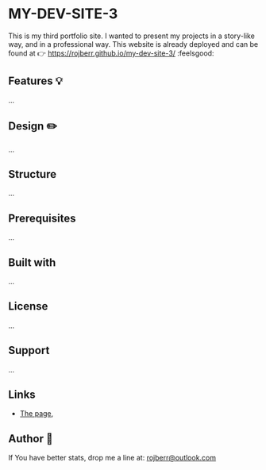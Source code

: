 # MY-DEV-SITE-3

This is my third portfolio site. I wanted to present my projects in a story-like way, and in a professional way. This
website is already deployed and can be found at :point_right: <https://rojberr.github.io/my-dev-site-3/> :feelsgood:

## Features 💡

...

## Design ✏️

...

## Structure

...

## Prerequisites

...

## Built with

...

## License

...

## Support

...

## Links

- [The page](https://rojberr.github.io/my-dev-site-3/),

## Author 👷

If You have better stats, drop me a line at: rojberr@outlook.com